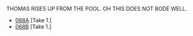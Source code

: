 THOMAS RISES UP FROM THE POOL. OH THIS DOES NOT BODE WELL.

* [068A](068A.md) [Take 1.]
* [068B](068B.md) [Take 1.]
